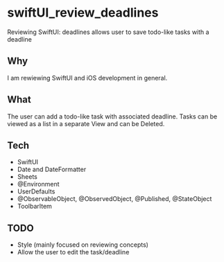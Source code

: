 # swiftUI_review_deadlines
Reviewing SwiftUI: deadlines allows user to save todo-like tasks with a deadline

## Why

I am rewiewing SwiftUI and iOS development in general.

## What

The user can add a todo-like task with associated deadline.
Tasks can be viewed as a list in a separate View and can be Deleted.

## Tech

- SwiftUI
- Date and DateFormatter
- Sheets
- @Environment
- UserDefaults
- @ObservableObject, @ObservedObject, @Published, @StateObject 
- ToolbarItem

## TODO

- Style (mainly focused on reviewing concepts)
- Allow the user to edit the task/deadline
